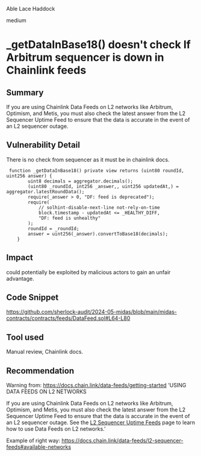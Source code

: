 Able Lace Haddock

medium

# _getDataInBase18() doesn't check If Arbitrum sequencer is down in Chainlink feeds

## Summary
If you are using Chainlink Data Feeds on L2 networks like Arbitrum, Optimism, and Metis, you must also check the latest answer from the L2 Sequencer Uptime Feed to ensure that the data is accurate in the event of an L2 sequencer outage.

## Vulnerability Detail
There is no check from sequencer as it must be in chainlink docs.

```solidity
 function _getDataInBase18() private view returns (uint80 roundId, uint256 answer) {
        uint8 decimals = aggregator.decimals();
        (uint80 _roundId, int256 _answer,, uint256 updatedAt,) = aggregator.latestRoundData();
        require(_answer > 0, "DF: feed is deprecated");
        require(
            // solhint-disable-next-line not-rely-on-time
            block.timestamp - updatedAt <= _HEALTHY_DIFF,
            "DF: feed is unhealthy"
        );
        roundId = _roundId;
        answer = uint256(_answer).convertToBase18(decimals);
    }
```

## Impact
could potentially be exploited by malicious actors to gain an unfair advantage.

## Code Snippet
https://github.com/sherlock-audit/2024-05-midas/blob/main/midas-contracts/contracts/feeds/DataFeed.sol#L64-L80

## Tool used
Manual review, Chainlink docs.

## Recommendation
Warning from: https://docs.chain.link/data-feeds/getting-started
'USING DATA FEEDS ON L2 NETWORKS

If you are using Chainlink Data Feeds on L2 networks like Arbitrum, Optimism, and Metis, you must also check the latest answer from the L2 Sequencer Uptime Feed to ensure that the data is accurate in the event of an L2 sequencer outage. See the [L2 Sequencer Uptime Feeds](https://docs.chain.link/data-feeds/l2-sequencer-feeds) page to learn how to use Data Feeds on L2 networks.'

Example of right way: https://docs.chain.link/data-feeds/l2-sequencer-feeds#available-networks
